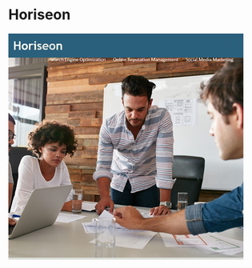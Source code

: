 # Horiseon
![Horiseon_Website_Image](https://github.com/melissa-stott/Horiseon/blob/main/Horiseon_Image.png)
